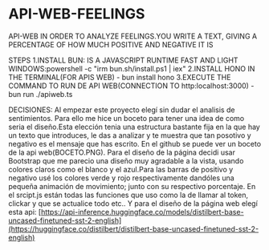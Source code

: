 # API-WEB-FEELINGS
API-WEB IN ORDER TO ANALYZE FEELINGS.YOU WRITE A TEXT, GIVING A PERCENTAGE OF HOW MUCH POSITIVE AND NEGATIVE IT IS

STEPS
1.INSTALL BUN: IS A JAVASCRIPT RUNTIME FAST AND LIGHT
    WINDOWS:powershell -c "irm bun.sh/install.ps1 | iex"
2.INSTALL HONO IN THE TERMINAL(FOR APIS WEB)
    - bun install hono
3.EXECUTE THE COMMAND TO RUN DE API WEB(CONNECTION TO http:localhost:3000)
    - bun run ./apiweb.ts


DECISIONES:
Al empezar este proyecto elegí sin dudar el analisis de sentimientos.
Para ello me hice un boceto para tener una idea de como seria el diseño.Esta elección tenia una estructura bastante fija en la que hay un texto que introduces, le das a analizar y te muestra que tan posotivo y negativo es el mensaje que has escrito. En el github se puede ver un boceto de la api web(BOCETO.PNG).
Para el diseño de la página decidi usar Bootstrap que me parecio una diseño muy agradable a la vista, usando colores claros como el blanco y el azul.Para las barras de positivo y negativo usé los colores verde y rojo respectivamente dandóles una pequeña animación de movimiento; junto con su respectivo porcentaje.
En el srcipt.js están todas las funciones que uso como la de llamar al token, clickar y que se actualice todo etc.. Y para el diseño de la página web elegí esta api: 
[https://api-inference.huggingface.co/models/distilbert-base-uncased-finetuned-sst-2-english](https://huggingface.co/distilbert/distilbert-base-uncased-finetuned-sst-2-english)

